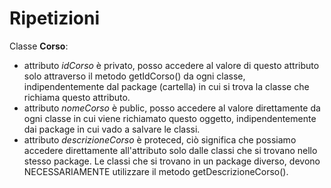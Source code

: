 # Ripetizioni

Classe **Corso**:
 - attributo *idCorso* è privato, posso accedere al valore di questo attributo solo attraverso il metodo getIdCorso() da ogni classe, indipendentemente dal package (cartella) in cui si trova la classe che richiama questo attributo.
 - attributo *nomeCorso* è public, posso accedere al valore direttamente da ogni classe in cui viene richiamato questo oggetto, indipendentemente dai package in cui vado a salvare le classi.
 - attributo *descrizioneCorso* è proteced, ciò significa che possiamo accedere direttamente all'attributo solo dalle classi che si trovano nello stesso package. Le classi che si trovano in un package diverso, devono NECESSARIAMENTE utilizzare il metodo getDescrizioneCorso().


